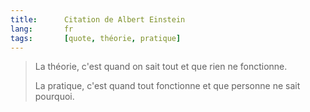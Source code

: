```yaml
---
title:      Citation de Albert Einstein
lang:       fr
tags:       [quote, théorie, pratique]
---
```


> La théorie, c'est quand on sait tout et que rien ne fonctionne.
>
> La pratique, c'est quand tout fonctionne et que personne ne sait pourquoi.
